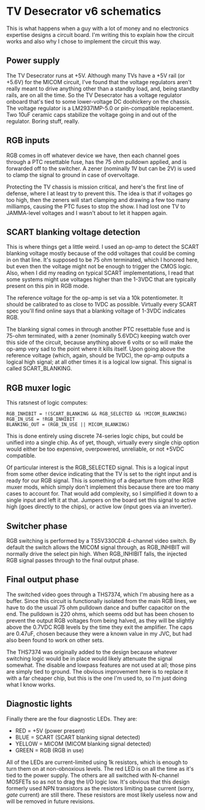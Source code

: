 # TV Desecrator v6 schematics

This is what happens when a guy with a lot of money and no electronics expertise designs a circuit board. I'm writing this to explain how
the circuit works and also why I chose to implement the circuit this way.

## Power supply

The TV Desecrator runs at +5V. Although many TVs have a +5V rail (or +5.6V) for the MICOM circuit, I've found that the voltage regulators aren't
really meant to drive anything other than a standby load, and, being standby rails, are on all the time. So the TV Desecrator has a voltage regulator
onboard that's tied to some lower-voltage DC doohickery on the chassis. The voltage regulator is a LM2937IMP-5.0 or pin-compatible replacement.
Two 10uF ceramic caps stabilize the voltage going in and out of the regulator. Boring stuff, really.

## RGB inputs

RGB comes in off whatever device we have, then each channel goes through a PTC resettable fuse, has the 75 ohm pulldown applied, and is forwarded off
to the switcher. A zener (nominally 1V but can be 2V) is used to clamp the signal to ground in case of overvoltage.

Protecting the TV chassis is mission critical, and here's the first line of defense, where I at least try to prevent this. The idea is that if voltages
go too high, then the zeners will start clamping and drawing a few too many milliamps, causing the PTC fuses to stop the show. I had lost one TV to
JAMMA-level voltages and I wasn't about to let it happen again.

## SCART blanking voltage detection

This is where things get a little weird. I used an op-amp to detect the SCART blanking voltage mostly because of the odd voltages that could be
coming in on that line. It's supposed to be 75 ohm terminated, which I honored here, but even then the voltage might not be enough to trigger
the CMOS logic. Also, when I did my reading on typical SCART implementations, I read that some systems might use voltages higher than the 1-3VDC
that are typically present on this pin in RGB mode.

The reference voltage for the op-amp is set via a 10k potentiometer. It should be calibrated to as close to 1VDC as possible. Virtually every SCART
spec you'll find online says that a blanking voltage of 1-3VDC indicates RGB.

The blanking signal comes in through another PTC resettable fuse and is 75-ohm terminated, with a zener (nominally 5.6VDC) keeping watch over this
side of the circuit, because anything above 6 volts or so will make the op-amp very sad to the point where it kills itself. Upon going above the
reference voltage (which, again, should be 1VDC), the op-amp outputs a logical high signal; at all other times it is a logical low signal. This
signal is called SCART_BLANKING.

## RGB muxer logic

This ratsnest of logic computes:

    RGB_INHIBIT = !(SCART_BLANKING && RGB_SELECTED && !MICOM_BLANKING)
    RGB_IN_USE = !RGB_INHIBIT
    BLANKING_OUT = (RGB_IN_USE || MICOM_BLANKING)

This is done entirely using discrete 74-series logic chips, but could be unified into a single chip. As of yet, though, virtually
every single chip option would either be too expensive, overpowered, unreliable, or not +5VDC compatible.

Of particular interest is the RGB_SELECTED signal. This is a logical input from some other device indicating that the TV is set to the
right input and is ready for our RGB signal. This is something of a departure from other RGB muxer mods, which simply don't implement
this because there are too many cases to account for. That would add complexity, so I simplified it down to a single input and left it at
that. Jumpers on the board set this signal to active high (goes directly to the chips), or active low (input goes via an inverter).

## Switcher phase

RGB switching is performed by a TS5V330CDR 4-channel video switch. By default the switch allows the MICOM signal through, as RGB_INHIBIT
will normally drive the select pin high. When RGB_INHIBIT falls, the injected RGB signal passes through to the final output phase.

## Final output phase

The switched video goes through a THS7374, which I'm abusing here as a buffer. Since this circuit is functionally isolated from the
main RGB lines, we have to do the usual 75 ohm pulldown dance and buffer capacitor on the end. The pulldown is 220 ohms, which seems
odd but has been chosen to prevent the output RGB voltages from being halved, as they will be slightly above the 0.7VDC RGB levels by
the time they exit the amplifier. The caps are 0.47uF, chosen because they were a known value in my JVC, but had also been found to work
on other sets.

The THS7374 was originally added to the design because whatever switching logic would be in place would likely attenuate the signal
somewhat. The disable and lowpass features are not used at all; those pins are simply tied to ground. The obvious improvement here
is to replace it with a far cheaper chip, but this is the one I'm used to, so I'm just doing what I know works.

## Diagnostic lights

Finally there are the four diagnostic LEDs. They are:

* RED = +5V (power present)
* BLUE = SCART (SCART blanking signal detected)
* YELLOW = MICOM (MICOM blanking signal detected)
* GREEN = RGB (RGB in use)

All of the LEDs are current-limited using 1k resistors, which is enough to turn them on at non-obnoxious levels. The red LED is on all
the time as it's tied to the power supply. The others are all switched with N-channel MOSFETs so as not to drag the I/O logic low.
It's obvious that this design formerly used NPN transistors as the resistors limiting base current (sorry, *gate* current) are still there.
These resistors are most likely useless now and will be removed in future revisions.